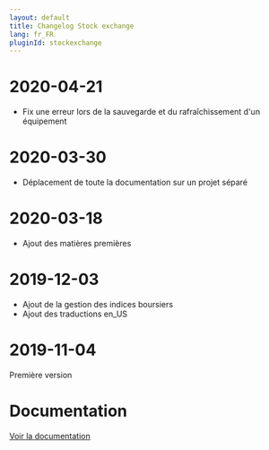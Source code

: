 ```yaml
---
layout: default
title: Changelog Stock exchange
lang: fr_FR
pluginId: stockexchange
---
```


# 2020-04-21

- Fix une erreur lors de la sauvegarde et du rafraîchissement d'un équipement

# 2020-03-30

- Déplacement de toute la documentation sur un projet séparé

# 2020-03-18

- Ajout des matières premières

# 2019-12-03

- Ajout de la gestion des indices boursiers
- Ajout des traductions en_US

# 2019-11-04

Première version

# Documentation

[Voir la documentation]({{site.baseurl}}/{{page.pluginId}})
